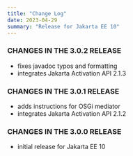 ```yaml
---
title: "Change Log"
date: 2023-04-29
summary: "Release for Jakarta EE 10"
---
```


### CHANGES IN THE 3.0.2 RELEASE

* fixes javadoc typos and formatting
* integrates Jakarta Activation API 2.1.3

### CHANGES IN THE 3.0.1 RELEASE

* adds instructions for OSGi mediator
* integrates Jakarta Activation API 2.1.2

### CHANGES IN THE 3.0.0 RELEASE

* initial release for Jakarta EE 10
